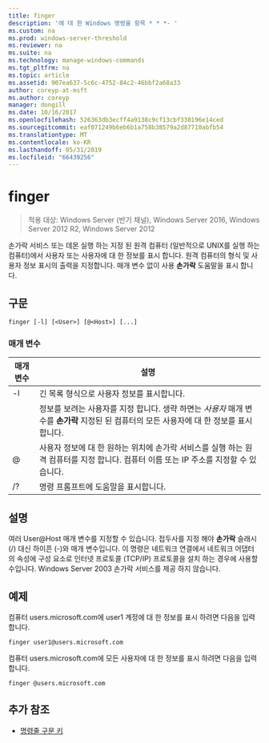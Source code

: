 ```yaml
---
title: finger
description: '에 대 한 Windows 명령을 항목 * * *- '
ms.custom: na
ms.prod: windows-server-threshold
ms.reviewer: na
ms.suite: na
ms.technology: manage-windows-commands
ms.tgt_pltfrm: na
ms.topic: article
ms.assetid: 907ea637-5c6c-4752-84c2-46bbf2a68a33
author: coreyp-at-msft
ms.author: coreyp
manager: dongill
ms.date: 10/16/2017
ms.openlocfilehash: 526363db3ecff4a9138c9cf13cbf330196e14ced
ms.sourcegitcommit: eaf071249b6eb6b1a758b38579a2d87710abfb54
ms.translationtype: MT
ms.contentlocale: ko-KR
ms.lasthandoff: 05/31/2019
ms.locfileid: "66439256"
---
```

# <a name="finger"></a>finger

>적용 대상: Windows Server (반기 채널), Windows Server 2016, Windows Server 2012 R2, Windows Server 2012

손가락 서비스 또는 데몬 실행 하는 지정 된 원격 컴퓨터 (일반적으로 UNIX를 실행 하는 컴퓨터)에서 사용자 또는 사용자에 대 한 정보를 표시 합니다. 원격 컴퓨터의 형식 및 사용자 정보 표시의 출력을 지정합니다. 매개 변수 없이 사용 **손가락** 도움말을 표시 합니다. 
## <a name="syntax"></a>구문
```
finger [-l] [<User>] [@<Host>] [...]
```
### <a name="parameters"></a>매개 변수

| 매개 변수 |                                                                            설명                                                                            |
|-----------|-------------------------------------------------------------------------------------------------------------------------------------------------------------------|
|    -l     |                                                          긴 목록 형식으로 사용자 정보를 표시합니다.                                                           |
|  <User>   | 정보를 보려는 사용자를 지정 합니다. 생략 하면는 *사용자* 매개 변수를 **손가락** 지정된 된 컴퓨터의 모든 사용자에 대 한 정보를 표시 합니다. |
|  @<Host>  |        사용자 정보에 대 한 원하는 위치에 손가락 서비스를 실행 하는 원격 컴퓨터를 지정 합니다. 컴퓨터 이름 또는 IP 주소를 지정할 수 있습니다.        |
|    /?     |                                                               명령 프롬프트에 도움말을 표시합니다.                                                                |

## <a name="remarks"></a>설명
여러 User@Host 매개 변수를 지정할 수 있습니다.
접두사를 지정 해야 **손가락** 슬래시 (/) 대신 하이픈 (-)와 매개 변수입니다.
이 명령은 네트워크 연결에서 네트워크 어댑터의 속성에 구성 요소로 인터넷 프로토콜 (TCP/IP) 프로토콜을 설치 하는 경우에 사용할 수입니다.
Windows Server 2003 손가락 서비스를 제공 하지 않습니다.
## <a name="BKMK_Examples"></a>예제
컴퓨터 users.microsoft.com에 user1 계정에 대 한 정보를 표시 하려면 다음을 입력 합니다.
```
finger user1@users.microsoft.com
```
컴퓨터 users.microsoft.com에 모든 사용자에 대 한 정보를 표시 하려면 다음을 입력 합니다.
```
finger @users.microsoft.com
```
## <a name="additional-references"></a>추가 참조
-   [명령줄 구문 키](command-line-syntax-key.md)
